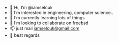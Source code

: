 - 👋 Hi, I’m @iamselcuk
- 👀 I’m interested in engineering, computer  science..
- 🌱 I’m currently learning lots of things
- 💞️ I’m looking to collaborate on freebsd
- 📫 just mail iamselcuk@gmail.com
- 👋 best regards

<!---
iamselcuk/iamselcuk is a ✨ special ✨ repository because its `README.md` (this file) appears on your GitHub profile.
You can click the Preview link to take a look at your changes.
--->
